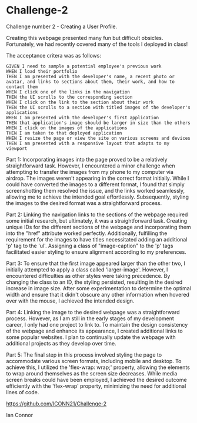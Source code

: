 # Challenge-2
Challenge number 2 - Creating a User Profile. 

Creating this webpage presented many fun but difficult obsicles. Fortunately, we had recently covered many of the tools I deployed in class! 

The acceptance critera was as follows: 

```
GIVEN I need to sample a potential employee's previous work
WHEN I load their portfolio
THEN I am presented with the developer's name, a recent photo or avatar, and links to sections about them, their work, and how to contact them
WHEN I click one of the links in the navigation
THEN the UI scrolls to the corresponding section
WHEN I click on the link to the section about their work
THEN the UI scrolls to a section with titled images of the developer's applications
WHEN I am presented with the developer's first application
THEN that application's image should be larger in size than the others
WHEN I click on the images of the applications
THEN I am taken to that deployed application
WHEN I resize the page or view the site on various screens and devices
THEN I am presented with a responsive layout that adapts to my viewport
```

Part 1:
Incorporating images into the page proved to be a relatively straightforward task. However, I encountered a minor challenge when attempting to transfer the images from my phone to my computer via airdrop. The images weren't appearing in the correct format initially. While I could have converted the images to a different format, I found that simply screenshotting them resolved the issue, and the links worked seamlessly, allowing me to achieve the intended goal effortlessly. Subsequently, styling the images to the desired format was a straightforward process.

Part 2:
Linking the navigation links to the sections of the webpage required some initial research, but ultimately, it was a straightforward task. Creating unique IDs for the different sections of the webpage and incorporating them into the "href" attribute worked perfectly. Additionally, fulfilling the requirement for the images to have titles necessitated adding an additional 'p' tag to the 'ul'. Assigning a class of "image-caption" to the 'p' tags facilitated easier styling to ensure alignment according to my preferences.

Part 3:
To ensure that the first image appeared larger than the other two, I initially attempted to apply a class called 'larger-image'. However, I encountered difficulties as other styles were taking precedence. By changing the class to an ID, the styling persisted, resulting in the desired increase in image size. After some experimentation to determine the optimal width and ensure that it didn't obscure any other information when hovered over with the mouse, I achieved the intended design.

Part 4:
Linking the image to the desired webpage was a straightforward process. However, as I am still in the early stages of my development career, I only had one project to link to. To maintain the design consistency of the webpage and enhance its appearance, I created additional links to some popular websites. I plan to continually update the webpage with additional projects as they develop over time.

Part 5:
The final step in this process involved styling the page to accommodate various screen formats, including mobile and desktop. To achieve this, I utilized the 'flex-wrap: wrap;' property, allowing the elements to wrap around themselves as the screen size decreases. While media screen breaks could have been employed, I achieved the desired outcome efficiently with the 'flex-wrap' property, minimizing the need for additional lines of code.
    

https://github.com/ICONN21/Challenge-2

Ian Connor 